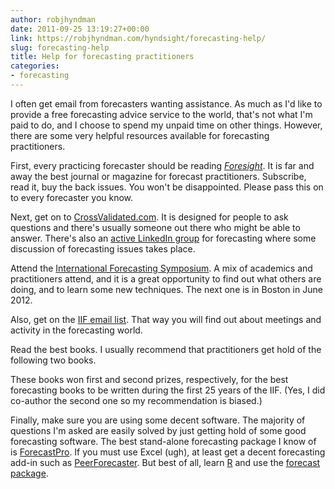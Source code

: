 ```yaml
---
author: robjhyndman
date: 2011-09-25 13:19:27+00:00
link: https://robjhyndman.com/hyndsight/forecasting-help/
slug: forecasting-help
title: Help for forecasting practitioners
categories:
- forecasting
---
```


I often get email from forecasters wanting assistance. As much as I'd like to provide a free forecasting advice service to the world, that's not what I'm paid to do, and I choose to spend my unpaid time on other things. However, there are some very helpful resources available for forecasting practitioners.<!-- more -->

First, every practicing forecaster should be reading _[Foresight](http://forecasters.org/foresight)_. It is far and away the best journal or magazine for forecast practitioners. Subscribe, read it, buy the back issues. You won't be disappointed. Please pass this on to every forecaster you know.

Next, get on to [CrossValidated.com](http://crossvalidated.com). It is designed for people to ask questions and there's usually someone out there who might be able to answer. There's also an [active LinkedIn group](http://www.linkedin.com/groups?gid=81950) for forecasting where some discussion of forecasting issues takes place.

Attend the [International Forecasting Symposium](http://forecasters.org/isf). A mix of academics and practitioners attend, and it is a great opportunity to find out what others are doing, and to learn some new techniques. The next one is in Boston in June 2012.

Also, get on the [IIF email list](http://visitor.r20.constantcontact.com/manage/optin/ea?v=00102zBK1ZSE4bNZWvsT0OsIfgi2JDeLhx5OXn9jXywP1LfklwuxlRrNhSFkNpIhNBxKNvy-UrFNEg%3D).  That way you will find out about meetings and activity in the forecasting world.

Read the best books. I usually recommend that practitioners get hold of the following two books.



These books won first and second prizes, respectively, for the best forecasting books to be written during the first 25 years of the IIF. (Yes, I did co-author the second one so my recommendation is biased.)

Finally, make sure you are using some decent software. The majority of questions I'm asked are easily solved by just getting hold of some good forecasting software. The best stand-alone forecasting package I know of is [ForecastPro](http://www.forecastpro.com).  If you must use Excel (ugh), at least get a decent forecasting add-in such as [PeerForecaster](http://peerforecaster.com/). But best of all, learn [R](http://www.r-project.org) and use the [forecast package](http://github.com/robjhyndman/forecast). 
